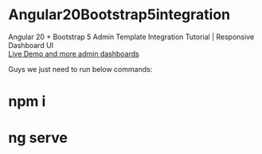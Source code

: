 # Angular20Bootstrap5integration
Angular 20 + Bootstrap 5 Admin Template Integration Tutorial | Responsive Dashboard UI<br>
[Live Demo and more admin dashboards
](https://therichpost.com/angular-20-bootstrap-5-admin-template-integration-tutorial-responsive-dashboard-ui/)

Guys we just need to run below commands:<br>

# npm i

# ng serve
